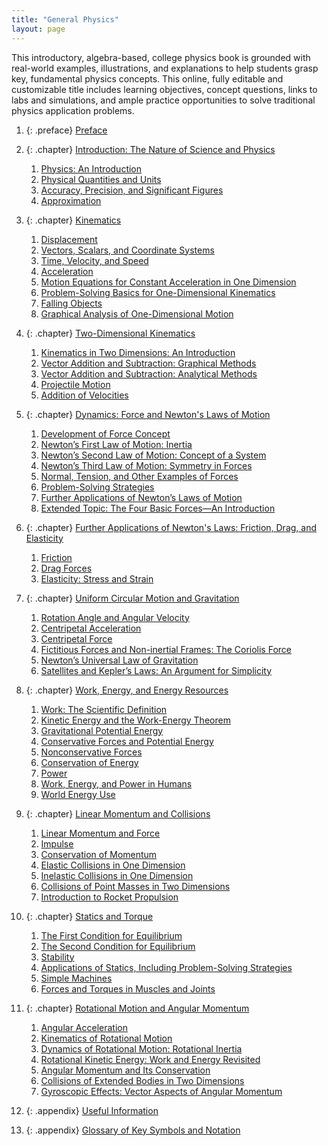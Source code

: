 ```yaml
---
title: "General Physics"
layout: page
---
```



<div data-type="abstract">
This introductory, algebra-based, college physics book is grounded with real-world examples, illustrations, and explanations to help students grasp key, fundamental physics concepts. This online, fully editable and customizable title includes learning objectives, concept questions, links to labs and simulations, and ample practice opportunities to solve traditional physics application problems.
</div>

1.  {: .preface} [Preface](contents/preface.md)
2.  {: .chapter} [Introduction: The Nature of Science and Physics](contents/ch1IntroductionTheNatureOfScienceAndPhysics.md)
    1.  [Physics: An Introduction](contents/ch1PhysicsAnIntroduction.md)
    2.  [Physical Quantities and Units](contents/ch1PhysicalQuantitiesAndUnits.md)
    3.  [Accuracy, Precision, and Significant Figures](contents/ch1AccuracyPrecisionAndSignificantFigures.md)
    4.  [Approximation](contents/ch1Approximation.md)

3.  {: .chapter} [Kinematics](contents/ch2Kinematics.md)
    1.  [Displacement](contents/ch2Displacement.md)
    2.  [Vectors, Scalars, and Coordinate Systems](contents/ch2VectorsScalarsAndCoordinateSystems.md)
    3.  [Time, Velocity, and Speed](contents/ch2TimeVelocityAndSpeed.md)
    4.  [Acceleration](contents/ch2Acceleration.md)
    5.  [Motion Equations for Constant Acceleration in One Dimension](contents/ch2MotionEquationsForConstantAccelerationInOneDimension.md)
    6.  [Problem-Solving Basics for One-Dimensional Kinematics](contents/ch2ProblemSolvingBasicsForOneDimensionalKinematics.md)
    7.  [Falling Objects](contents/ch2FallingObjects.md)
    8.  [Graphical Analysis of One-Dimensional Motion](contents/ch2GraphicalAnalysisOfOneDimensionalMotion.md)

4.  {: .chapter} [Two-Dimensional Kinematics](contents/ch3TwoDimensionalKinematics.md)
    1.  [Kinematics in Two Dimensions: An Introduction](contents/ch3KinematicsInTwoDimensionsAnIntroduction.md)
    2.  [Vector Addition and Subtraction: Graphical Methods](contents/ch3VectorAdditionAndSubtractionGraphicalMethods.md)
    3.  [Vector Addition and Subtraction: Analytical Methods](contents/ch3VectorAdditionAndSubtractionAnalyticalMethods.md)
    4.  [Projectile Motion](contents/ch3ProjectileMotion.md)
    5.  [Addition of Velocities](contents/ch3AdditionOfVelocities.md)

5.  {: .chapter} [Dynamics: Force and Newton\'s Laws of Motion](contents/ch4Dynamics.md)
    1.  [Development of Force Concept](contents/ch4DevelopmentOfForceConcept.md)
    2.  [Newton’s First Law of Motion: Inertia](contents/ch4NewtonsFirstLawOfMotion.md)
    3.  [Newton’s Second Law of Motion: Concept of a System](contents/ch4NewtonsSecondLawOfMotion.md)
    4.  [Newton’s Third Law of Motion: Symmetry in Forces](contents/ch4NewtonsThirdLawOfMotion.md)
    5.  [Normal, Tension, and Other Examples of Forces](contents/ch4NormalTensionAndOtherExamplesOfForces.md)
    6.  [Problem-Solving Strategies](contents/ch4ProblemSolvingStrategies.md)
    7.  [Further Applications of Newton’s Laws of Motion](contents/ch4FurtherApplicationsOfNewtonsLawsOfMotion.md)
    8.  [Extended Topic: The Four Basic Forces—An Introduction](contents/ch4ExtendedTopics.md)

6.  {: .chapter} [Further Applications of Newton\'s Laws: Friction, Drag, and Elasticity](contents/ch5FurtherApplicationsOfNewtonsLaws.md)
    1.  [Friction](contents/ch5Friction.md)
    2.  [Drag Forces](contents/ch5DragForces.md)
    3.  [Elasticity: Stress and Strain](contents/ch5Elasticity.md)

7.  {: .chapter} [Uniform Circular Motion and Gravitation](contents/ch6UniformCircularMotionAndGravitation.md)
    1.  [Rotation Angle and Angular Velocity](contents/ch6RotationAngleAndAngularVelocity.md)
    2.  [Centripetal Acceleration](contents/ch6CentripetalAcceleration.md)
    3.  [Centripetal Force](contents/ch6CentripetalForce.md)
    4.  [Fictitious Forces and Non-inertial Frames: The Coriolis Force](contents/ch6FictiousForcesAndNonInertialFrames.md)
    5.  [Newton’s Universal Law of Gravitation](contents/ch6NewtonsUniversalLawOfGravitation.md)
    6.  [Satellites and Kepler’s Laws: An Argument for Simplicity](contents/ch6SatellitesAndKeplersLaws.md)

8.  {: .chapter} [Work, Energy, and Energy Resources](contents/ch7WorkEnergyAndEnergyResources.md)
    1.  [Work: The Scientific Definition](contents/ch7WorkTheScientificDefinition.md)
    2.  [Kinetic Energy and the Work-Energy Theorem](contents/ch7KineticEnergyAndTheWorkEnergyTheorem.md)
    3.  [Gravitational Potential Energy](contents/ch7GravitationalPotentialEnergy.md)
    4.  [Conservative Forces and Potential Energy](contents/ch7ConservaticeForcesAndPotentialEnergy.md)
    5.  [Nonconservative Forces](contents/ch7NonconservativeForces.md)
    6.  [Conservation of Energy](contents/ch7ConservationOfEnergy.md)
    7.  [Power](contents/ch7Power.md)
    8.  [Work, Energy, and Power in Humans](contents/ch7WorkEnergyAndPowerInHumans.md)
    9.  [World Energy Use](contents/ch7WorldEnergyUse.md)

9.  {: .chapter} [Linear Momentum and Collisions](contents/ch8LinearMomentumAndCollisions.md)
    1.  [Linear Momentum and Force](contents/ch8LinearMomentumAndForce.md)
    2.  [Impulse](contents/ch8Impulse.md)
    3.  [Conservation of Momentum](contents/ch8ConservationOfMomentum.md)
    4.  [Elastic Collisions in One Dimension](contents/ch8ElasticCollisionsInOneDimension.md)
    5.  [Inelastic Collisions in One Dimension](contents/ch8InelasticCollisionsInOneDimension.md)
    6.  [Collisions of Point Masses in Two Dimensions](contents/ch8CollisionsOfPointMassesInTwoDimensions.md)
    7.  [Introduction to Rocket Propulsion](contents/ch8IntroductionToRocketPropulsion.md)

10. {: .chapter} [Statics and Torque](contents/ch9StaticsAndTorque.md)
    1.  [The First Condition for Equilibrium](contents/ch9TheFirstConditionForEquilibrium.md)
    2.  [The Second Condition for Equilibrium](contents/ch9TheSecondConditionForEquilibrium.md)
    3.  [Stability](contents/ch9Stability.md)
    4.  [Applications of Statics, Including Problem-Solving Strategies](contents/ch9ApplicationsOfStaticsIncludingProblemSolvingStrategies.md)
    5.  [Simple Machines](contents/ch9SimpleMachines.md)
    6.  [Forces and Torques in Muscles and Joints](contents/ch9ForcesAndTorquesInMusclesAndJoints.md)

11. {: .chapter} [Rotational Motion and Angular Momentum](contents/ch10RotationalMotionAndAngularMomentum.md)
    1.  [Angular Acceleration](contents/ch10AngularAcceleration.md)
    2.  [Kinematics of Rotational Motion](contents/ch10KinematicsOfRotationalMotion.md)
    3.  [Dynamics of Rotational Motion: Rotational Inertia](contents/ch10DynamicsOfRotationalMotion.md)
    4.  [Rotational Kinetic Energy: Work and Energy Revisited](contents/ch10RotationalKineticEnergy.md)
    5.  [Angular Momentum and Its Conservation](contents/ch10AngularMomentumAndItsConservation.md)
    6.  [Collisions of Extended Bodies in Two Dimensions](contents/ch10CollisionsOfExtendedBodiesInTwoDimensions.md)
    7.  [Gyroscopic Effects: Vector Aspects of Angular Momentum](contents/ch10GyroscopicEffects.md)


12. {: .appendix} [Useful Information](contents/appAUsefulInformation.md)
13. {: .appendix} [Glossary of Key Symbols and Notation](contents/appBGlossaryOfKeySymbolsAndNotation.md)
